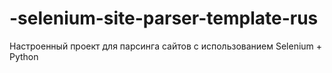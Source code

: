 # -selenium-site-parser-template-rus
Настроенный проект для парсинга сайтов с использованием Selenium + Python
